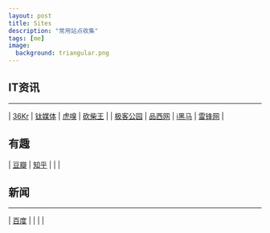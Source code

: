 ```yaml
---
layout: post
title: Sites
description: "常用站点收集"
tags: [me]
image:
  background: triangular.png
---
```


## IT资讯
----------

| [36Kr](http://36kr.com) | [钛媒体](http://tmtpost.com) | [虎嗅](http:/www.huxiu.com) | [砍柴王](http://www.ikanchai.com) |
| [极客公园](http://www.geekpark.net) | [品西网](http://www.pingwest.com) | [i黑马](http://www.iheima.com) | [雷锋网](http://www.leiphone.com) |

## 有趣

| [豆瓣](http://www.douban.com) | [知乎](http://www.zhihu.com) | | |

## 新闻
----------

| [百度](http://news.baidu.com) | | | |

